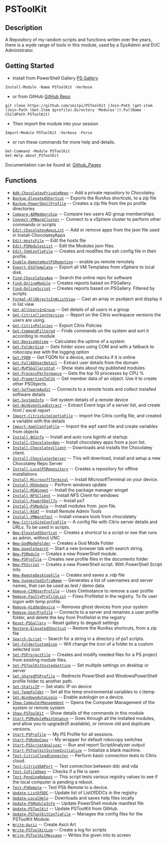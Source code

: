 # PSToolKit
 
## Description
A Repository of my random scripts and functions writen over the years, there is a wyde range of tools in this module, used by a SysAdmin and EUC Administrator.
 
## Getting Started
- Install from PowerShell Gallery [PS Gallery](https://www.powershellgallery.com/packages/PSToolKit)
```
Install-Module -Name PSToolKit -Verbose
```
- or from GitHub [GitHub Repo](https://github.com/smitpi/PSToolKit)
```
git clone https://github.com/smitpi/PSToolKit (Join-Path (get-item (Join-Path (Get-Item $profile).Directory 'Modules')).FullName -ChildPath PSToolKit)
```
- Then import the module into your session
```
Import-Module PSToolKit -Verbose -Force
```
- or run these commands for more help and details.
```
Get-Command -Module PSToolKit
Get-Help about_PSToolKit
```
Documentation can be found at: [Github_Pages](https://smitpi.github.io/PSToolKit)
 
## Functions
- [`Add-ChocolateyPrivateRepo`](https://smitpi.github.io/PSToolKit/#Add-ChocolateyPrivateRepo) -- Add a private repository to Chocolatey.
- [`Backup-ElevatedShortcut`](https://smitpi.github.io/PSToolKit/#Backup-ElevatedShortcut) -- Exports the RunAss shortcuts, to a zip file
- [`Backup-PowerShellProfile`](https://smitpi.github.io/PSToolKit/#Backup-PowerShellProfile) -- Creates a zip file from the ps profile directories
- [`Compare-ADMembership`](https://smitpi.github.io/PSToolKit/#Compare-ADMembership) -- Compare two users AD group memberships
- [`Connect-VMWareCluster`](https://smitpi.github.io/PSToolKit/#Connect-VMWareCluster) -- Connect to a vSphere cluster to perform other commands or scripts
- [`Edit-ChocolateyAppsList`](https://smitpi.github.io/PSToolKit/#Edit-ChocolateyAppsList) -- Add or remove apps from the json file used in Install-ChocolateyApps
- [`Edit-HostsFile`](https://smitpi.github.io/PSToolKit/#Edit-HostsFile) -- Edit the hosts file
- [`Edit-PSModulesList`](https://smitpi.github.io/PSToolKit/#Edit-PSModulesList) -- Edit the Modules json files.
- [`Edit-SSHConfigFile`](https://smitpi.github.io/PSToolKit/#Edit-SSHConfigFile) -- Creates and modifies the ssh config file in their profile.
- [`Enable-RemoteHostPSRemoting`](https://smitpi.github.io/PSToolKit/#Enable-RemoteHostPSRemoting) -- enable ps remote remotely
- [`Export-ESXTemplate`](https://smitpi.github.io/PSToolKit/#Export-ESXTemplate) -- Export all VM Templates from vSphere to local disk.
- [`Find-ChocolateyApp`](https://smitpi.github.io/PSToolKit/#Find-ChocolateyApp) -- Search the online repo for software
- [`Find-OnlineModule`](https://smitpi.github.io/PSToolKit/#Find-OnlineModule) -- Creates reports based on PSGallery.
- [`Find-OnlineScript`](https://smitpi.github.io/PSToolKit/#Find-OnlineScript) -- Creates reports based on PSGallery. Filtered by scripts
- [`Format-AllObjectsInAListView`](https://smitpi.github.io/PSToolKit/#Format-AllObjectsInAListView) -- Cast an array or psobject and display it in list view
- [`Get-AllUsersInGroup`](https://smitpi.github.io/PSToolKit/#Get-AllUsersInGroup) -- Get details of all users in a group
- [`Get-CitrixClientVersion`](https://smitpi.github.io/PSToolKit/#Get-CitrixClientVersion) -- Report on the CItrix workspace versions the users are using.
- [`Get-CitrixPolicies`](https://smitpi.github.io/PSToolKit/#Get-CitrixPolicies) -- Export Citrix Policies
- [`Get-CommandFiltered`](https://smitpi.github.io/PSToolKit/#Get-CommandFiltered) -- Finds commands on the system and sort it according to module
- [`Get-DeviceUptime`](https://smitpi.github.io/PSToolKit/#Get-DeviceUptime) -- Calculates the uptime of a system
- [`Get-FolderSize`](https://smitpi.github.io/PSToolKit/#Get-FolderSize) -- Gets folder sizes using COM and with a fallback to robocopy.exe with the logging option
- [`Get-FQDN`](https://smitpi.github.io/PSToolKit/#Get-FQDN) -- Get FQDN for a device, and checks if it is online
- [`Get-FullADUserDetail`](https://smitpi.github.io/PSToolKit/#Get-FullADUserDetail) -- Extract user details from the domain
- [`Get-MyPSGalleryStat`](https://smitpi.github.io/PSToolKit/#Get-MyPSGalleryStat) -- Show stats about my published modules.
- [`Get-ProcessPerformance`](https://smitpi.github.io/PSToolKit/#Get-ProcessPerformance) -- Gets the top 10 processes by CPU %
- [`Get-PropertiesToCSV`](https://smitpi.github.io/PSToolKit/#Get-PropertiesToCSV) -- Get member data of an object. Use it to create other PSObjects.
- [`Get-SoftwareAudit`](https://smitpi.github.io/PSToolKit/#Get-SoftwareAudit) -- Connects to a remote hosts and collect installed software details
- [`Get-SystemInfo`](https://smitpi.github.io/PSToolKit/#Get-SystemInfo) -- Get system details of a remote device
- [`Get-WinEventLogExtract`](https://smitpi.github.io/PSToolKit/#Get-WinEventLogExtract) -- Extract Event logs of a server list, and create html / excel report
- [`Import-CitrixSiteConfigFile`](https://smitpi.github.io/PSToolKit/#Import-CitrixSiteConfigFile) -- Import the Citrix config file, and created a variable with the details
- [`Import-XamlConfigFile`](https://smitpi.github.io/PSToolKit/#Import-XamlConfigFile) -- Import the wpf xaml file and create variables from objects
- [`Install-BGInfo`](https://smitpi.github.io/PSToolKit/#Install-BGInfo) -- Install and auto runs bginfo at startup.
- [`Install-ChocolateyApp`](https://smitpi.github.io/PSToolKit/#Install-ChocolateyApp) -- Install chocolatey apps from a json list.
- [`Install-ChocolateyClient`](https://smitpi.github.io/PSToolKit/#Install-ChocolateyClient) -- Downloads and installs the Chocolatey client.
- [`Install-ChocolateyServer`](https://smitpi.github.io/PSToolKit/#Install-ChocolateyServer) -- This will download, install and setup a new Chocolatey Repo Server
- [`Install-LocalPSRepository`](https://smitpi.github.io/PSToolKit/#Install-LocalPSRepository) -- Creates a repository for offline installations
- [`Install-MicrosoftTerminal`](https://smitpi.github.io/PSToolKit/#Install-MicrosoftTerminal) -- Install MicrosoftTerminal on your device.
- [`Install-MSUpdate`](https://smitpi.github.io/PSToolKit/#Install-MSUpdate) -- Perform windows update
- [`Install-MSWinget`](https://smitpi.github.io/PSToolKit/#Install-MSWinget) -- Install the package manager winget
- [`Install-NFSClient`](https://smitpi.github.io/PSToolKit/#Install-NFSClient) -- Install NFS Client for windows
- [`Install-PowerShell7x`](https://smitpi.github.io/PSToolKit/#Install-PowerShell7x) -- Install ps7
- [`Install-PSModule`](https://smitpi.github.io/PSToolKit/#Install-PSModule) -- Install modules from .json file.
- [`Install-RSAT`](https://smitpi.github.io/PSToolKit/#Install-RSAT) -- Install Remote Admin Tools
- [`Install-VMWareTool`](https://smitpi.github.io/PSToolKit/#Install-VMWareTool) -- Install vmware tools from chocolatety
- [`New-CitrixSiteConfigFile`](https://smitpi.github.io/PSToolKit/#New-CitrixSiteConfigFile) -- A config file with Citrix server details and URLs. To be used in scripts.
- [`New-ElevatedShortcut`](https://smitpi.github.io/PSToolKit/#New-ElevatedShortcut) -- Creates a shortcut to a script or exe that runs as admin, without UNC
- [`New-GodModeFolder`](https://smitpi.github.io/PSToolKit/#New-GodModeFolder) -- Creates a God Mode Folder
- [`New-GoogleSearch`](https://smitpi.github.io/PSToolKit/#New-GoogleSearch) -- Start a new browser tab with search string.
- [`New-PSModule`](https://smitpi.github.io/PSToolKit/#New-PSModule) -- Creates a new PowerShell module.
- [`New-PSProfile`](https://smitpi.github.io/PSToolKit/#New-PSProfile) -- Creates new profile files in the documents folder
- [`New-PSScript`](https://smitpi.github.io/PSToolKit/#New-PSScript) -- Creates a new PowerShell script. With PowerShell Script Info
- [`New-RemoteDesktopFile`](https://smitpi.github.io/PSToolKit/#New-RemoteDesktopFile) -- Creates and saves a .rdp file
- [`New-SuggestedInfraName`](https://smitpi.github.io/PSToolKit/#New-SuggestedInfraName) -- Generates a list of usernames and server names, that can be used as test / demo data.
- [`Remove-CIMUserProfile`](https://smitpi.github.io/PSToolKit/#Remove-CIMUserProfile) -- Uses CimInstance to remove a user profile
- [`Remove-FaultyProfileList`](https://smitpi.github.io/PSToolKit/#Remove-FaultyProfileList) -- Fixes Profilelist in the registry. To fix user logon with temp profile.
- [`Remove-HiddenDevice`](https://smitpi.github.io/PSToolKit/#Remove-HiddenDevice) -- Removes ghost devices from your system
- [`Remove-UserProfile`](https://smitpi.github.io/PSToolKit/#Remove-UserProfile) -- Connects to a server and renames a user profile folder, and delete the key from Profilelist in the registry
- [`Reset-PSGallery`](https://smitpi.github.io/PSToolKit/#Reset-PSGallery) -- Reset gallery to degault settings
- [`Restore-ElevatedShortcut`](https://smitpi.github.io/PSToolKit/#Restore-ElevatedShortcut) -- Restore the RunAss shortcuts, from a zip file
- [`Search-Script`](https://smitpi.github.io/PSToolKit/#Search-Script) -- Search for a string in a directory of ps1 scripts.
- [`Set-FolderCustomIcon`](https://smitpi.github.io/PSToolKit/#Set-FolderCustomIcon) -- Will change the icon of a folder to a custom selected icon
- [`Set-PSProjectFile`](https://smitpi.github.io/PSToolKit/#Set-PSProjectFile) -- Creates and modify needed files for a PS project from existing module files.
- [`Set-PSToolKitSystemSetting`](https://smitpi.github.io/PSToolKit/#Set-PSToolKitSystemSetting) -- Set multiple settings on desktop or server
- [`Set-SharedPSProfile`](https://smitpi.github.io/PSToolKit/#Set-SharedPSProfile) -- Redirects PowerShell and WindowsPowerShell profile folder to another path.
- [`Set-StaticIP`](https://smitpi.github.io/PSToolKit/#Set-StaticIP) -- Set static IP on device
- [`Set-TempFolder`](https://smitpi.github.io/PSToolKit/#Set-TempFolder) -- Set all the temp environmental variables to c:\temp
- [`Set-WindowsAutoLogin`](https://smitpi.github.io/PSToolKit/#Set-WindowsAutoLogin) -- Enable autologin on a device.
- [`Show-ComputerManagement`](https://smitpi.github.io/PSToolKit/#Show-ComputerManagement) -- Opens the Computer Management of the system or remote system
- [`Show-PSToolKit`](https://smitpi.github.io/PSToolKit/#Show-PSToolKit) -- Show details of the commands in this module
- [`Start-PSModuleMaintenance`](https://smitpi.github.io/PSToolKit/#Start-PSModuleMaintenance) -- Goes through all the installed modules, and allow you to upgrade(If available), or remove old and duplicate versions.
- [`Start-PSProfile`](https://smitpi.github.io/PSToolKit/#Start-PSProfile) -- My PS Profile for all sessions.
- [`Start-PSRoboCopy`](https://smitpi.github.io/PSToolKit/#Start-PSRoboCopy) -- My wrapper for default robocopy switches
- [`Start-PSScriptAnalyzer`](https://smitpi.github.io/PSToolKit/#Start-PSScriptAnalyzer) -- Run and report ScriptAnalyzer output
- [`Start-PSToolkitSystemInitialize`](https://smitpi.github.io/PSToolKit/#Start-PSToolkitSystemInitialize) -- Initialize a blank machine.
- [`Test-CitrixCloudConnector`](https://smitpi.github.io/PSToolKit/#Test-CitrixCloudConnector) -- Perform basic connection tests to CItrix cloud.
- [`Test-CitrixVDAPort`](https://smitpi.github.io/PSToolKit/#Test-CitrixVDAPort) -- Test connection between ddc and vda
- [`Test-IsFileOpen`](https://smitpi.github.io/PSToolKit/#Test-IsFileOpen) -- Checks if a file is open
- [`Test-PendingReboot`](https://smitpi.github.io/PSToolKit/#Test-PendingReboot) -- This script tests various registry values to see if the local computer is pending a reboot.
- [`Test-PSRemote`](https://smitpi.github.io/PSToolKit/#Test-PSRemote) -- Test PSb Remote to a device.
- [`Update-ListOfDDC`](https://smitpi.github.io/PSToolKit/#Update-ListOfDDC) -- Update list of ListOfDDCs in the registry
- [`Update-LocalHelp`](https://smitpi.github.io/PSToolKit/#Update-LocalHelp) -- Downloads and saves help files locally
- [`Update-PSModuleInfo`](https://smitpi.github.io/PSToolKit/#Update-PSModuleInfo) -- Update PowerShell module manifest file
- [`Update-PSToolKit`](https://smitpi.github.io/PSToolKit/#Update-PSToolKit) -- Update PSToolKit from GitHub.
- [`Update-PSToolKitConfigFile`](https://smitpi.github.io/PSToolKit/#Update-PSToolKitConfigFile) -- Manages the config files for the PSToolKit Module.
- [`Write-Ascii`](https://smitpi.github.io/PSToolKit/#Write-Ascii) -- Create Ascii Art
- [`Write-PSToolKitLog`](https://smitpi.github.io/PSToolKit/#Write-PSToolKitLog) -- Create a log for scripts
- [`Write-PSToolKitMessage`](https://smitpi.github.io/PSToolKit/#Write-PSToolKitMessage) -- Writes the given into to screen
